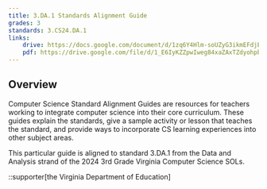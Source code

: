 ```yaml
---
title: 3.DA.1 Standards Alignment Guide
grades: 3
standards: 3.CS24.DA.1
links:
    drive: https://docs.google.com/document/d/1zq6Y4Hlm-soUZyG3ikmEFdjEIN26GZBBl8FEbB0eAn4/edit?usp=drive_link
    pdf: https://drive.google.com/file/d/1_E6IyKZZpwIweg84xaZAxTZdyohpbNFD/view?usp=drive_link
---
```


## Overview

Computer Science Standard Alignment Guides are resources for teachers working to integrate computer science into their core curriculum. These guides explain the standards, give a sample activity or lesson that teaches the standard, and provide ways to incorporate CS learning experiences into other subject areas. 

This particular guide is aligned to standard 3.DA.1 from the Data and Analysis strand of the 2024 3rd Grade Virginia Computer Science SOLs.

::supporter[the Virginia Department of Education]